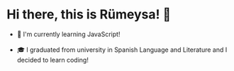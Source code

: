 ### <h1> Hi there, this is Rümeysa! 👋 </h1>
 
<ul>
    <li>📂 I'm currently learning JavaScript! </li> <br>
    <li>🎓 I graduated from university in Spanish Language and Literature and I decided to learn coding!</li>
</ul>





<!--
**rumica/rumica** is a ✨ _special_ ✨ repository because its `README.md` (this file) appears on your GitHub profile.

Here are some ideas to get you started:

- 🔭 I’m currently working on ...
- 🌱 I’m currently learning ...
- 👯 I’m looking to collaborate on ...
- 🤔 I’m looking for help with ...
- 💬 Ask me about ...
- 📫 How to reach me: ...
- 😄 Pronouns: ...
- ⚡ Fun fact: ...
-->
